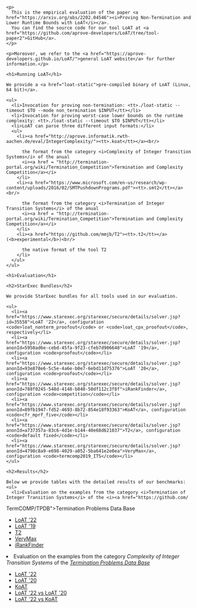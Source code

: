 <html>
  <head>
    <meta http-equiv="Content-Type" content="text/html;charset=utf-8" >
    <title>Proving Non-Termination and Lower Runtime Bounds with LoAT</title>
    <style>
      table, th, td {border: 1px solid black;}
      td {text-align: center}
    </style>
  </head>
  <body>

    <p>
      This is the empirical evaluation of the paper <a href="https://arxiv.org/abs/2202.04546"><i>Proving Non-Termination and Lower Runtime Bounds with LoAT</i></a>.
      You can find the source code for our tool LoAT at <a href="https://github.com/aprove-developers/LoAT/tree/tool-paper2">GitHub</a>.
    </p>

    <p>Moreover, we refer to the <a href="https://aprove-developers.github.io/LoAT/">general LoAT website</a> for further information.</p>

    <h1>Running LoAT</h1>

    We provide a <a href="loat-static">pre-compiled binary of LoAT (Linux, 64 bit)</a>.

    <ul>
      <li>Invocation for proving non-termination: <tt>./loat-static --timeout $TO --mode non_termination $INPUT</tt></li>
      <li>Invocation for proving worst-case lower bounds on the runtime complexity: <tt>./loat-static --timeout $TO $INPUT</tt></li>
      <li>LoAT can parse three different input formats:</li>
      <ul>
        <li><a href="http://aprove.informatik.rwth-aachen.de/eval/IntegerComplexity/"><tt>.koat</tt></a><br/>

          the format from the category <i>Complexity of Integer Transition Systems</i> of the anual
          <i><a href = "http://termination-portal.org/wiki/Termination_Competition">Termination and Complexity Competition</a></i>
        </li>
        <li><a href="https://www.microsoft.com/en-us/research/wp-content/uploads/2016/02/SMTPushdownPrograms.pdf"><tt>.smt2</tt></a><br/>

          the format from the category <i>Termination of Integer Transition Systems</i> of the anual
          <i><a href = "http://termination-portal.org/wiki/Termination_Competition">Termination and Complexity Competition</a></i>
        </li>
        <li><a href="https://github.com/mmjb/T2"><tt>.t2</tt></a> (<b>experimental</b>)<br/>

          the native format of the tool T2
        </li>
      </ul>
    </ul>

    <h1>Evaluation</h1>

    <h2>StarExec Bundles</h2>

    We provide StarExec bundles for all tools used in our evaluation.

    <ul>
      <li><a href="https://www.starexec.org/starexec/secure/details/solver.jsp?id=35558">LoAT '22</a>, configuration <code>loat_nonterm_proofout</code> or <code>loat_cpx_proofout</code>, respectively</li>
      <li><a href="https://www.starexec.org/starexec/secure/details/solver.jsp?anonId=5950ad6e-cebd-45fa-9f23-cfeb7d906648">LoAT '19</a>, configuration <code>proofout</code></li>
      <li><a href="https://www.starexec.org/starexec/secure/details/solver.jsp?anonId=93e878e6-5c5e-4a6e-b0e7-6ebd11d75376">LoAT '20</a>, configuration <code>proofout</code></li>
      <li><a href="https://www.starexec.org/starexec/secure/details/solver.jsp?anonId=788f0245-548d-4148-b840-50df112c3f8f">iRankFinder</a>, configuration <code>competition</code></li>
      <li><a href="https://www.starexec.org/starexec/secure/details/solver.jsp?anonId=89fb1947-fd52-4693-8b72-854e18f93363">KoAT</a>, configuration <code>cfr_mprf_five</code></li>
      <li><a href="https://www.starexec.org/starexec/secure/details/solver.jsp?anonId=a737357a-83c6-4d1e-b144-40e68d621037">T2</a>, configuration <code>default fixed</code></li>
      <li><a href="https://www.starexec.org/starexec/secure/details/solver.jsp?anonId=4798c8a9-e698-4029-a052-5ba641e2e0ea">VeryMax</a>, configuration <code>termcomp2019_ITS</code></li>
    </ul>

    <h2>Results</h2>

    Below we provide tables with the detailed results of our benchmarks:
    <ul>
      <li>Evaluation on the examples from the category <i>Termination of Integer Transition Systems</i> of the <i><a href="https://github.com/
TermCOMP/TPDB">Termination Problems Data Base</a></i></li>
      <ul>
        <li><a href="./loat22.html">LoAT '22</a></li>
        <li><a href="./loat19.html">LoAT '19</a></li>
        <li><a href="./t2.html">T2</a></li>
        <li><a href="./verymax.html">VeryMax</a></li>
        <li><a href="./irankfinder.html">iRankFinder</a></li>
      </ul>
      <li>Evaluation on the examples from the category <i>Complexity of Integer Transition Systems</i> of the <i><a href="https://github.com/
TermCOMP/TPDB">Termination Problems Data Base</a></i></li>
      <ul>
        <li><a href="./loat22_cpx.html">LoAT '22</a></li>
        <li><a href="./loat20_cpx.html">LoAT '20</a></li>
        <li><a href="./koat.html">KoAT</a></li>
        <li><a href="./loat22_vs_loat20.html">LoAT '22 vs LoAT '20</a></li>
        <li><a href="./loat22_vs_koat.html">LoAT '22 vs KoAT</a></li>
      </ul>
    </ul>

  </body>
</html>
